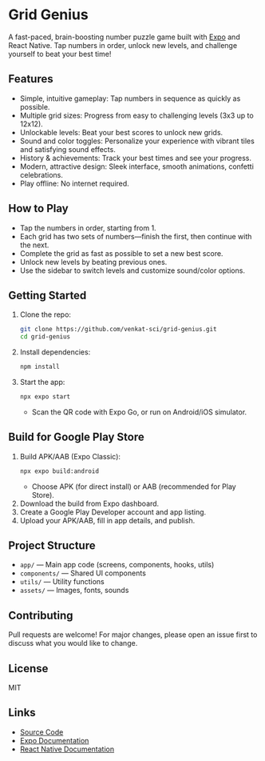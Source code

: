 # Grid Genius

A fast-paced, brain-boosting number puzzle game built with [Expo](https://expo.dev) and React Native. Tap numbers in order, unlock new levels, and challenge yourself to beat your best time!

## Features

- Simple, intuitive gameplay: Tap numbers in sequence as quickly as possible.
- Multiple grid sizes: Progress from easy to challenging levels (3x3 up to 12x12).
- Unlockable levels: Beat your best scores to unlock new grids.
- Sound and color toggles: Personalize your experience with vibrant tiles and satisfying sound effects.
- History & achievements: Track your best times and see your progress.
- Modern, attractive design: Sleek interface, smooth animations, confetti celebrations.
- Play offline: No internet required.

## How to Play

- Tap the numbers in order, starting from 1.
- Each grid has two sets of numbers—finish the first, then continue with the next.
- Complete the grid as fast as possible to set a new best score.
- Unlock new levels by beating previous ones.
- Use the sidebar to switch levels and customize sound/color options.

## Getting Started

1. Clone the repo:
   ```bash
   git clone https://github.com/venkat-sci/grid-genius.git
   cd grid-genius
   ```
2. Install dependencies:
   ```bash
   npm install
   ```
3. Start the app:
   ```bash
   npx expo start
   ```
   - Scan the QR code with Expo Go, or run on Android/iOS simulator.

## Build for Google Play Store

1. Build APK/AAB (Expo Classic):
   ```bash
   npx expo build:android
   ```
   - Choose APK (for direct install) or AAB (recommended for Play Store).
2. Download the build from Expo dashboard.
3. Create a Google Play Developer account and app listing.
4. Upload your APK/AAB, fill in app details, and publish.

## Project Structure

- `app/` — Main app code (screens, components, hooks, utils)
- `components/` — Shared UI components
- `utils/` — Utility functions
- `assets/` — Images, fonts, sounds

## Contributing

Pull requests are welcome! For major changes, please open an issue first to discuss what you would like to change.

## License

MIT

## Links

- [Source Code](https://github.com/venkat-sci/grid-genius)
- [Expo Documentation](https://docs.expo.dev/)
- [React Native Documentation](https://reactnative.dev/)

